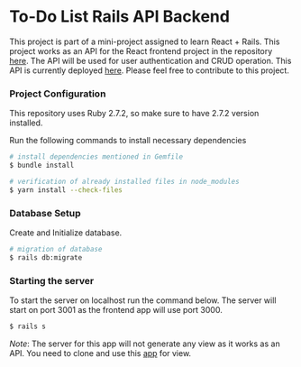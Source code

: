 # To-Do List Rails API Backend

This project is part of a mini-project assigned to learn React + Rails. This project works as an API for the React frontend project in the repository [here](https://github.com/kishan-aghera/todo-list-frontend). The API will be used for user authentication and CRUD operation. This API is currently deployed [here](https://todo-list-rails-api.herokuapp.com/). Please feel free to contribute to this project.

### Project Configuration

This repository uses Ruby 2.7.2, so make sure to have 2.7.2 version installed.

Run the following commands to install necessary dependencies
```bash
# install dependencies mentioned in Gemfile
$ bundle install

# verification of already installed files in node_modules
$ yarn install --check-files
```

### Database Setup
Create and Initialize database.
```bash
# migration of database
$ rails db:migrate
```

### Starting the server
To start the server on localhost run the command below. The server will start on port 3001 as the frontend app will use port 3000.
```bash
$ rails s
```

*Note*: The server for this app will not generate any view as it works as an API. You need to clone and use this [app](https://github.com/kishan-aghera/todo-list-frontend) for view.
